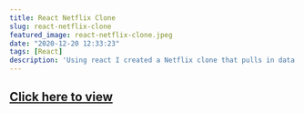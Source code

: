 ```yaml
---
title: React Netflix Clone
slug: react-netflix-clone
featured_image: react-netflix-clone.jpeg
date: "2020-12-20 12:33:23"
tags: [React]
description: 'Using react I created a Netflix clone that pulls in data from "The Movie Database (TMDB)" API.'
---
```


## [Click here to view](https://react-netflix-clone.andrejarboe.com/)
